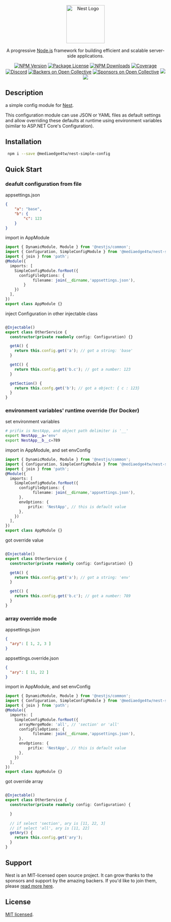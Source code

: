 <p align="center">
  <a href="http://nestjs.com/" target="blank"><img src="https://nestjs.com/img/logo-small.svg" width="120" alt="Nest Logo" /></a>
</p>

[travis-image]: https://api.travis-ci.org/nestjs/nest.svg?branch=master
[travis-url]: https://travis-ci.org/nestjs/nest
[linux-image]: https://img.shields.io/travis/nestjs/nest/master.svg?label=linux
[linux-url]: https://travis-ci.org/nestjs/nest

  <p align="center">A progressive <a href="http://nodejs.org" target="blank">Node.js</a> framework for building efficient and scalable server-side applications.</p>
    <p align="center">
<a href="https://www.npmjs.com/~nestjscore"><img src="https://img.shields.io/npm/v/@nestjs/core.svg" alt="NPM Version" /></a>
<a href="https://www.npmjs.com/~nestjscore"><img src="https://img.shields.io/npm/l/@nestjs/core.svg" alt="Package License" /></a>
<a href="https://www.npmjs.com/~nestjscore"><img src="https://img.shields.io/npm/dm/@nestjs/core.svg" alt="NPM Downloads" /></a>
<a href="https://coveralls.io/github/nestjs/nest?branch=master"><img src="https://coveralls.io/repos/github/nestjs/nest/badge.svg?branch=master#5" alt="Coverage" /></a>
<a href="https://discord.gg/G7Qnnhy" target="_blank"><img src="https://img.shields.io/badge/discord-online-brightgreen.svg" alt="Discord"/></a>
<a href="https://opencollective.com/nest#backer"><img src="https://opencollective.com/nest/backers/badge.svg" alt="Backers on Open Collective" /></a>
<a href="https://opencollective.com/nest#sponsor"><img src="https://opencollective.com/nest/sponsors/badge.svg" alt="Sponsors on Open Collective" /></a>
  <a href="https://paypal.me/kamilmysliwiec"><img src="https://img.shields.io/badge/Donate-PayPal-dc3d53.svg"/></a>
  <a href="https://twitter.com/nestframework"><img src="https://img.shields.io/twitter/follow/nestframework.svg?style=social&label=Follow"></a>
</p>
  <!--[![Backers on Open Collective](https://opencollective.com/nest/backers/badge.svg)](https://opencollective.com/nest#backer)
  [![Sponsors on Open Collective](https://opencollective.com/nest/sponsors/badge.svg)](https://opencollective.com/nest#sponsor)-->

## Description

a simple config module for [Nest](https://github.com/nestjs/nest).

This configuration module can use JSON or YAML files as default settings and allow overriding these defaults at runtime using environment variables (similar to ASP.NET Core's Configuration).

## Installation

```bash
 npm i --save @mediaedge4tw/nest-simple-config
```

## Quick Start

### deafult configuration from file 
appsettings.json

```json
{
    "a": "base",
    "b": {
        "c": 123
    }
}
```


import in AppModule

```ts
import { DynamicModule, Module } from '@nestjs/common';
import { Configuration, SimpleConfigModule } from '@mediaedge4tw/nest-simple-config'
import { join } from 'path';
@Module({
  imports: [
    SimpleConfigModule.forRoot({
      configFileOptions: {
            filename: join(__dirname,'appsettings.json'),
        }
    })
  ],
})
export class AppModule {}
```


inject Configuration in other injectable class

```ts

@Injectable()
export class OtherService {
  constructor(private readonly config: Configuration) {}

  getA() {
    return this.config.get('a'); // got a string: 'base'
  }

  getC() {
    return this.config.get('b.c'); // got a number: 123
  }

  getSection() {
    return this.confg.get('b'); // got a object: { c : 123}
  }
}

```
### environment variables' runtime override (for Docker)

set environment variables

```sh
# prifix is NestApp, and object path delimiter is '__'
export NestApp__a='env'
export NestApp__b__c=789

```

import in AppModule, and set envConfig

```ts
import { DynamicModule, Module } from '@nestjs/common';
import { Configuration, SimpleConfigModule } from '@mediaedge4tw/nest-simple-config'
import { join } from 'path';
@Module({
  imports: [
    SimpleConfigModule.forRoot({
      configFileOptions: {
            filename: join(__dirname,'appsettings.json'),
      },
      envOptions: {
          prifix: 'NestApp', // this is default value
      },
    })
  ],
})
export class AppModule {}
```

got override value

```ts

@Injectable()
export class OtherService {
  constructor(private readonly config: Configuration) {}

  getA() {
    return this.config.get('a'); // got a string: 'env'
  }

  getC() {
    return this.config.get('b.c'); // got a number: 789
  }
}
```


### array override mode


appsettings.json

```json
{
  "ary": [ 1, 2, 3 ]
}
```

appsettings.override.json
```json
{
  "ary": [ 11, 22 ]
}
```

import in AppModule, and set envConfig

```ts
import { DynamicModule, Module } from '@nestjs/common';
import { Configuration, SimpleConfigModule } from '@mediaedge4tw/nest-simple-config'
import { join } from 'path';
@Module({
  imports: [
    SimpleConfigModule.forRoot({
      arrayMergeMode: 'all', // 'section' or 'all'
      configFileOptions: {
            filename: join(__dirname,'appsettings.json'),
      },
      envOptions: {
          prifix: 'NestApp', // this is default value
      },
    })
  ],
})
export class AppModule {}
```

got override array

```ts

@Injectable()
export class OtherService {
  constructor(private readonly config: Configuration) {

  }
  
  // if select 'section', ary is [11, 22, 3]
  // if select 'all', ary is [11, 22]
  getAry() {
    return this.config.get('ary'); 
  }
}

```


## Support

Nest is an MIT-licensed open source project. It can grow thanks to the sponsors and support by the amazing backers. If you'd like to join them, please [read more here](https://docs.nestjs.com/support).

## License

[MIT licensed](LICENSE).
